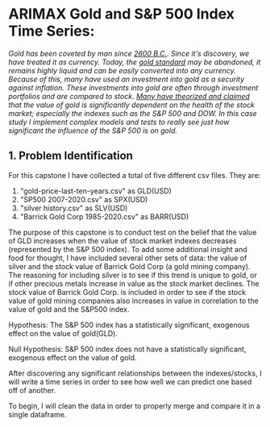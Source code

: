 
# ARIMAX Gold and S&P 500 Index Time Series:

*Gold has been coveted by man since [2600 B.C.](https://nationwidecoins.com/how-was-gold-discovered/). Since it's discovery, we have treated it as currency. Today, the [gold standard](https://www.investopedia.com/ask/answers/09/gold-standard.asp) may be abandoned, it remains highly liquid and can be easily converted into any currency. Because of this, many have used an investment into gold as a security against inflation. These investments into gold are often through investment portfolios and are compared to stock. [Many have theorized and claimed](https://www.sunshineprofits.com/gold-silver/dictionary/gold-sp/) that the value of gold is significantly dependent on the health of the stock market; especially the indexes such as the S&P 500 and DOW. In this case study I implement complex models and tests to really see just how significant the influence of the S&P 500 is on gold.*

## 1. Problem Identification



For this capstone I have collected a total of five different csv files. They are:
1. "gold-price-last-ten-years.csv" as GLD(USD)
2. "SP500 2007-2020.csv" as SPX(USD)
3. "silver history.csv" as SLV(USD)
4. "Barrick Gold Corp 1985-2020.csv" as BARR(USD)

The purpose of this capstone is to conduct test on the belief that the value of GLD increases when the value of stock market indexes decreases (represented by the S&P 500 index). To add some additional insight and food for thought, I have included several other sets of data: the value of silver and the stock value of Barrick Gold Corp (a gold mining company). The reasoning for including silver is to see if this trend is unique to gold, or if other precious metals increase in value as the stock market declines. The stock value of Barrick Gold Corp. is included in order to see if the stock value of gold mining companies also increases in value in correlation to the value of gold and the S&P500 index.

Hypothesis: The S&P 500 index has a statistically significant, exogenous effect on the value of gold(GLD).

Null Hypothesis: S&P 500 index does not have a statistically significant, exogenous effect on the value of gold.

After discovering any significant relationships between the indexes/stocks, I will write a time series in order to see how well we can predict one based off of another.

To begin, I will clean the data in order to properly merge and compare it in a single dataframe.
